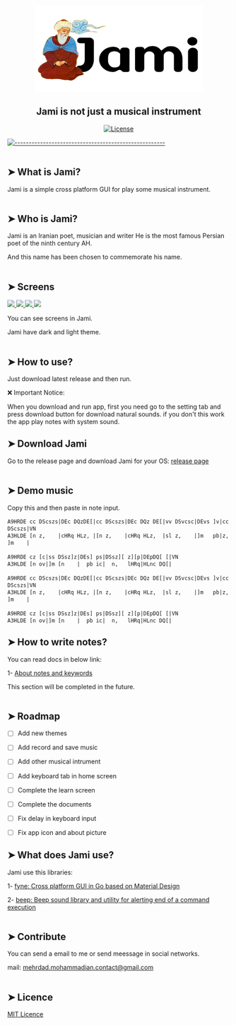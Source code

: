 <p align="center">
  <img src="assets/about.png" alt="jami" width="380" height="195" />
</p>

<h2 align="center">Jami is not just a musical instrument</h2>


<p align="center">
  <a href="https://github.com/mehrdad-dev/Jami/blob/master/LICENSE"><img src="https://img.shields.io/badge/license-MIT-informational" alt="License"></a>
</p>

[![-----------------------------------------------------](https://raw.githubusercontent.com/andreasbm/readme/master/assets/lines/colored.png)](#table-of-contents)
</br>
<br/>

## ➤ What is Jami?
Jami is a simple cross platform GUI for play some musical instrument.
</br>
<br/>
## ➤ Who is Jami?
Jami is an Iranian poet, musician and writer
He is the most famous Persian poet of the ninth century AH.

And this name has been chosen to commemorate his name.
</br>
<br/>
## ➤ Screens
<a href="https://github.com/mehrdad-dev/Jami/blob/master/assets/screen-1.jpg" target="_blank">
<img src="https://raw.githubusercontent.com/mehrdad-dev/Jami/master/assets/screen-1.jpg" width="48%">
</a>

<a href="https://github.com/mehrdad-dev/Jami/blob/master/assets/screen-2.jpg" target="_blank">
<img src="https://raw.githubusercontent.com/mehrdad-dev/Jami/master/assets/screen-2.jpg" width="48%">
</a>

<a href="https://github.com/mehrdad-dev/Jami/blob/master/assets/screen-3.jpg" target="_blank">
<img src="https://raw.githubusercontent.com/mehrdad-dev/Jami/master/assets/screen-3.jpg" width="48%">
</a>

<a href="https://github.com/mehrdad-dev/Jami/blob/master/assets/screen-4.jpg" target="_blank">
<img src="https://raw.githubusercontent.com/mehrdad-dev/Jami/master/assets/screen-4.jpg" width="48%">
</a>

You can see screens in Jami.

Jami have dark and light theme.
</br>
<br/>
## ➤ How to use?
Just download latest release and then run.

❌ Important Notice:

When you download and run app, first you need go to the setting tab and press download button for download natural sounds.
if you don't this work the app play notes with system sound.

## ➤ Download Jami
Go to the release page and download Jami for your OS:  [release page](https://github.com/mehrdad-dev/Jami/releases)
</br>
<br/>
## ➤ Demo music
Copy this and then paste in note input.
````
A9HRDE cc DScszs|DEc DQzDE[|cc DScszs|DEc DQz DE[|vv DSvcsc|DEvs ]v|cc DScszs|VN
A3HLDE [n z,    |cHRq HLz, |[n z,    |cHRq HLz,  |sl z,    |]m   pb|z, ]m    |

A9HRDE cz [c|ss DSsz]z|DEs] ps|DSsz][ z][p|DEpDQ[ [|VN
A3HLDE [n ov|]m [n    |  pb ic|  n,   lHRq|HLnc DQ[|

A9HRDE cc DScszs|DEc DQzDE[|cc DScszs|DEc DQz DE[|vv DSvcsc|DEvs ]v|cc DScszs|VN
A3HLDE [n z,    |cHRq HLz, |[n z,    |cHRq HLz,  |sl z,    |]m   pb|z, ]m    |

A9HRDE cz [c|ss DSsz]z|DEs] ps|DSsz][ z][p|DEpDQ[ [|VN
A3HLDE [n ov|]m [n    |  pb ic|  n,   lHRq|HLnc DQ[|
````

## ➤ How to write notes?
You can read docs in below link:

1- [About notes and keywords](https://github.com/mehrdad-dev/Jami/blob/master/Notes.md)


This section will be completed in the future.
</br>
<br/>
## ➤ Roadmap

-   [ ] Add new themes
-   [ ] Add record and save music
-   [ ] Add other musical intrument
-   [ ] Add keyboard tab in home screen
-   [ ] Complete the learn screen
-   [ ] Complete the documents
-   [ ] Fix delay in keyboard input
-   [ ] Fix app icon and about picture



## ➤ What does Jami use?
Jami use this libraries:

1- [fyne: Cross platform GUI in Go based on Material Design](https://github.com/fyne-io/fyne)

2- [beep: Beep sound library and utility for alerting end of a command execution](https://github.com/dbatbold/beep)
</br>
<br/>
## ➤ Contribute

You can send a email to me or send meessage in social networks.

mail: mehrdad.mohammadian.contact@gmail.com
</br>
<br/>
## ➤ Licence
[MIT Licence](https://github.com/mehrdad-dev/Jami/blob/master/LICENSE)
